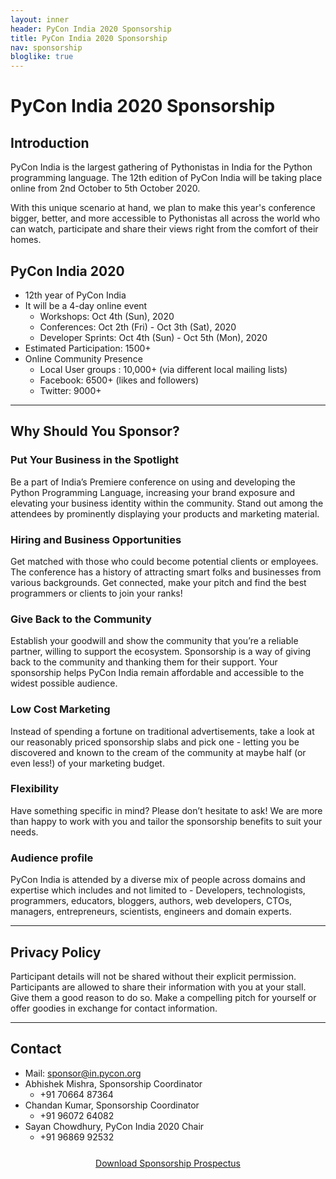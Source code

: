 ```yaml
---
layout: inner
header: PyCon India 2020 Sponsorship
title: PyCon India 2020 Sponsorship
nav: sponsorship
bloglike: true
---
```


# PyCon India 2020 Sponsorship

## Introduction

PyCon India is the largest gathering of Pythonistas in India for the Python
programming language. The 12th edition of PyCon India will be taking place
online from 2nd October to 5th October 2020.

With this unique scenario at hand, we plan to make this year's conference
bigger, better, and more accessible to Pythonistas all across the world
who can watch, participate and share their views right from the comfort
of their homes.

## PyCon India 2020

- 12th year of PyCon India
- It will be a 4-day online event
  - Workshops: Oct 4th (Sun), 2020
  - Conferences: Oct 2th (Fri) - Oct 3th (Sat), 2020
  - Developer Sprints: Oct 4th (Sun) - Oct 5th (Mon), 2020
- Estimated Participation: 1500+
- Online Community Presence
  - Local User groups : 10,000+ (via different local mailing lists)
  - Facebook: 6500+ (likes and followers)
  - Twitter: 9000+

<hr>

## Why Should You Sponsor?

### Put Your Business in the Spotlight

Be a part of India’s Premiere conference on using and
developing the Python Programming Language, increasing your
brand exposure and elevating your business identity within the
community. Stand out among the attendees by prominently
displaying your products and marketing material.

### Hiring and Business Opportunities

Get matched with those who could become potential clients or
employees. The conference has a history of attracting smart
folks and businesses from various backgrounds. Get connected,
make your pitch and find the best programmers or clients to
join your ranks!

### Give Back to the Community

Establish your goodwill and show the community that you’re a
reliable partner, willing to support the
ecosystem. Sponsorship is a way of giving back to the
community and thanking them for their support. Your
sponsorship helps PyCon India remain affordable and accessible
to the widest possible audience.

### Low Cost Marketing

Instead of spending a fortune on traditional advertisements,
take a look at our reasonably priced sponsorship slabs and
pick one - letting you be discovered and known to the cream of
the community at maybe half (or even less!) of your marketing
budget.

### Flexibility

Have something specific in mind? Please don’t hesitate to ask!
We are more than happy to work with you and tailor the
sponsorship benefits to suit your needs.


### Audience profile

PyCon India is attended by a diverse mix of people across
domains and expertise which includes and not limited to -
Developers, technologists, programmers, educators, bloggers,
authors, web developers, CTOs, managers, entrepreneurs,
scientists, engineers and domain experts.

<hr>

## Privacy Policy

Participant details will not be shared without their explicit permission.
Participants are allowed to share their information with you at your stall.
Give them a good reason to do so. Make a compelling pitch for yourself
or offer goodies in exchange for contact information.

<hr>

## Contact
- Mail: [sponsor@in.pycon.org](mailto:sponsor@in.pycon.org)
- Abhishek Mishra, Sponsorship Coordinator
  - +91 70664 87364
- Chandan Kumar, Sponsorship Coordinator
  - +91 96072 64082
- Sayan Chowdhury, PyCon India 2020 Chair
  - +91 96869 92532

<div class="text-center" style="position: relative; margin:5%; text-align:center;">
  <a class="primary-button" rel="nofollow noreferrer" href="{{ 'sponsorship-prospectus.pdf' | relative_url }}" target="_blank">
    Download Sponsorship Prospectus
  </a>
</div>
